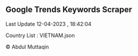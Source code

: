 

## Google Trends Keywords Scraper 
 
Last Update 12-04-2023 , 18:42:04

Country List :
VIETNAM.json



© Abdul Muttaqin 
